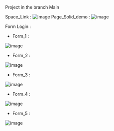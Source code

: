 Project in the branch Main 

Space_Link :
![image](https://github.com/duonghoccodefullstack/Project_front-end/assets/143280316/2c92aa3c-84a6-4456-86cf-245637fc4794)
Page_Solid_demo :
![image](https://github.com/duonghoccodefullstack/Project_front-end/assets/143280316/9a432024-58e7-4e13-a74a-5ce1c8a39eac)

Form Login :

+ Form_1 :

![image](https://github.com/duonghoccodefullstack/Project_front-end/assets/143280316/a44817c4-a495-4d7f-abca-a87f8c9b240d)

+ Form_2 :

![image](https://github.com/duonghoccodefullstack/Project_front-end/assets/143280316/5856a50b-f82c-425b-b794-5f428376353e)

+ Form_3 :
  
![image](https://github.com/duonghoccodefullstack/Project_front-end/assets/143280316/a5dc3429-4768-4bf3-86ca-68f9a4f8a7a5)

+ Form_4 :

![image](https://github.com/duonghoccodefullstack/Project_front-end/assets/143280316/98617bf8-056f-4955-b2da-aedb59534671)

+ Form_5 :

![image](https://github.com/duonghoccodefullstack/Project_front-end/assets/143280316/17b3bc21-7dba-4b47-b526-96e307f64beb)



